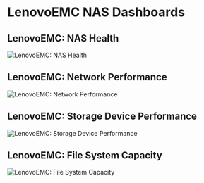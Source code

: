 # LenovoEMC NAS Dashboards

## LenovoEMC: NAS Health

![LenovoEMC: NAS Health](https://user-images.githubusercontent.com/10326954/50762441-40d5cf00-126d-11e9-98eb-199702b98e2a.png)

## LenovoEMC: Network Performance

![LenovoEMC: Network Performance](https://user-images.githubusercontent.com/10326954/50762458-4cc19100-126d-11e9-83f9-1a5108b907e9.png)

## LenovoEMC: Storage Device Performance

![LenovoEMC: Storage Device Performance](https://user-images.githubusercontent.com/10326954/50762461-51864500-126d-11e9-9624-7ea3292d076a.png)

## LenovoEMC: File System Capacity

![LenovoEMC: File System Capacity](https://user-images.githubusercontent.com/10326954/50762467-54813580-126d-11e9-8acb-165029e6c4cd.png)
